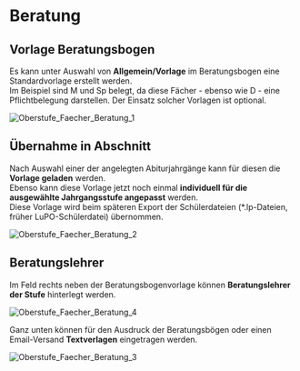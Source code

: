 # Beratung

## Vorlage Beratungsbogen
Es kann unter Auswahl von **Allgemein/Vorlage** im Beratungsbogen eine Standardvorlage erstellt werden.  
Im Beispiel sind M und Sp belegt, da diese Fächer - ebenso wie D - eine Pflichtbelegung darstellen.
Der Einsatz solcher Vorlagen ist optional.

![Oberstufe_Faecher_Beratung_1](\graphics\SVWS_Oberstufe_Beratung_1.png) 

## Übernahme in Abschnitt
Nach Auswahl einer der angelegten Abiturjahrgänge kann für diesen die **Vorlage geladen** werden.  
Ebenso kann diese Vorlage jetzt noch einmal **individuell für die ausgewählte Jahrgangsstufe angepasst** werden.  
Diese Vorlage wird beim späteren Export der Schülerdateien (\*.lp-Dateien, früher LuPO-Schülerdatei) übernommen.  

![Oberstufe_Faecher_Beratung_2](\graphics\SVWS_Oberstufe_Beratung_2.png) 


## Beratungslehrer
Im Feld rechts neben der Beratungsbogenvorlage können **Beratungslehrer der Stufe** hinterlegt werden.  

![Oberstufe_Faecher_Beratung_4](\graphics\SVWS_Oberstufe_Beratung_4.png) 

Ganz unten können für den Ausdruck der Beratungsbögen oder einen Email-Versand **Textverlagen** eingetragen werden.

![Oberstufe_Faecher_Beratung_3](\graphics\SVWS_Oberstufe_Beratung_3.png) 

